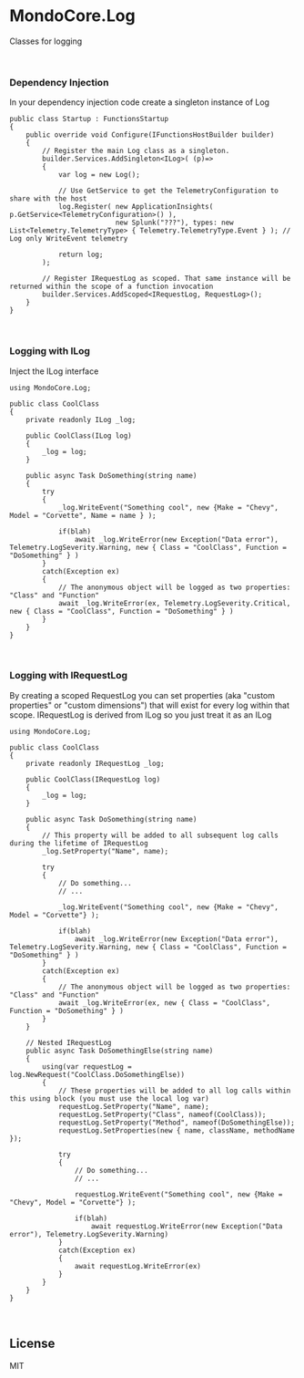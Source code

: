 ﻿# MondoCore.Log
  Classes for logging

<br>

### Dependency Injection

In your dependency injection code create a singleton instance of Log

    public class Startup : FunctionsStartup
    {
        public override void Configure(IFunctionsHostBuilder builder)
        {
            // Register the main Log class as a singleton.
            builder.Services.AddSingleton<ILog>( (p)=> 
            {
                var log = new Log();

                // Use GetService to get the TelemetryConfiguration to share with the host
                log.Register( new ApplicationInsights( p.GetService<TelemetryConfiguration>() ),
                              new Splunk("???"), types: new List<Telemetry.TelemetryType> { Telemetry.TelemetryType.Event } ); // Log only WriteEvent telemetry

                return log;
            );

            // Register IRequestLog as scoped. That same instance will be returned within the scope of a function invocation
            builder.Services.AddScoped<IRequestLog, RequestLog>();
        }
    }

<br>

### Logging with ILog

Inject the ILog interface
 
    using MondoCore.Log;

    public class CoolClass
    {
        private readonly ILog _log;

        public CoolClass(ILog log)
        {
            _log = log;
        }

        public async Task DoSomething(string name)
        {
            try
            {
                _log.WriteEvent("Something cool", new {Make = "Chevy", Model = "Corvette", Name = name } );

                if(blah)
                    await _log.WriteError(new Exception("Data error"), Telemetry.LogSeverity.Warning, new { Class = "CoolClass", Function = "DoSomething" } )
            }
            catch(Exception ex)
            {
                // The anonymous object will be logged as two properties: "Class" and "Function"
                await _log.WriteError(ex, Telemetry.LogSeverity.Critical, new { Class = "CoolClass", Function = "DoSomething" } )
            }
        }
    }

<br>


### Logging with IRequestLog

By creating a scoped RequestLog you can set properties (aka "custom properties" or "custom dimensions") that will exist for every log within that scope. IRequestLog is derived from ILog so you just treat it as an ILog
 
    using MondoCore.Log;

    public class CoolClass
    {
        private readonly IRequestLog _log;

        public CoolClass(IRequestLog log)
        {
            _log = log;
        }

        public async Task DoSomething(string name)
        {
            // This property will be added to all subsequent log calls during the lifetime of IRequestLog
            _log.SetProperty("Name", name);

            try
            {
                // Do something...
                // ...

                _log.WriteEvent("Something cool", new {Make = "Chevy", Model = "Corvette"} );

                if(blah)
                    await _log.WriteError(new Exception("Data error"), Telemetry.LogSeverity.Warning, new { Class = "CoolClass", Function = "DoSomething" } )
            }
            catch(Exception ex)
            {
                // The anonymous object will be logged as two properties: "Class" and "Function"
                await _log.WriteError(ex, new { Class = "CoolClass", Function = "DoSomething" } )
            }
        }

        // Nested IRequestLog
        public async Task DoSomethingElse(string name)
        {
            using(var requestLog = log.NewRequest("CoolClass.DoSomethingElse))
            {
                // These properties will be added to all log calls within this using block (you must use the local log var)
                requestLog.SetProperty("Name", name);
                requestLog.SetProperty("Class", nameof(CoolClass));
                requestLog.SetProperty("Method", nameof(DoSomethingElse));
                requestLog.SetProperties(new { name, className, methodName });

                try
                {
                    // Do something...
                    // ...

                    requestLog.WriteEvent("Something cool", new {Make = "Chevy", Model = "Corvette"} );

                    if(blah)
                        await requestLog.WriteError(new Exception("Data error"), Telemetry.LogSeverity.Warning)
                }
                catch(Exception ex)
                {
                    await requestLog.WriteError(ex)
                }
            }
        }
    }

<br>

License
----

MIT
